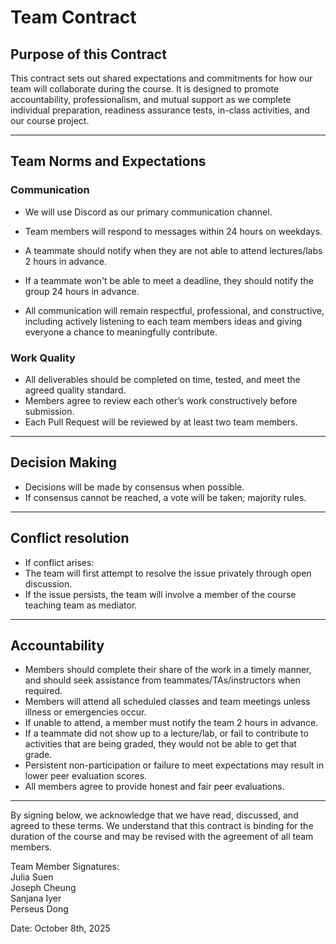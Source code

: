 # Team Contract

## Purpose of this Contract

This contract sets out shared expectations and commitments for how our team will collaborate during the course. It is designed to promote accountability, professionalism, and mutual support as we complete individual preparation, readiness assurance tests, in-class activities, and our course project.

---
## Team Norms and Expectations

### Communication

* We will use Discord as our primary communication channel.
* Team members will respond to messages within 24 hours on weekdays.

* A teammate should notify when they are not able to attend lectures/labs 2 hours in advance.
* If a teammate won't be able to meet a deadline, they should notify the group 24 hours in advance.

* All communication will remain respectful, professional, and constructive, including actively listening to each team members ideas and giving everyone a chance to meaningfully contribute.

### Work Quality
* All deliverables should be completed on time, tested, and meet the agreed quality standard.
* Members agree to review each other’s work constructively before submission.
* Each Pull Request will be reviewed by at least two team members.

---

## Decision Making
* Decisions will be made by consensus when possible.
* If consensus cannot be reached, a vote will be taken; majority rules.

---
## Conflict resolution
* If conflict arises:
* The team will first attempt to resolve the issue privately through open discussion.
* If the issue persists, the team will involve a member of the course teaching team as mediator.

---

## Accountability

* Members should complete their share of the work in a timely manner, and should seek assistance from teammates/TAs/instructors when required.
* Members will attend all scheduled classes and team meetings unless illness or emergencies occur.
* If unable to attend, a member must notify the team 2 hours in advance.
* If a teammate did not show up to a lecture/lab, or fail to contribute to activities that are being graded, they would not be able to get that grade.
* Persistent non-participation or failure to meet expectations may result in lower peer evaluation scores.
* All members agree to provide honest and fair peer evaluations.
---

By signing below, we acknowledge that we have read, discussed, and agreed to these terms. We understand that this contract is binding for the duration of the course and may be revised with the agreement of all team members.

Team Member Signatures: <br>
Julia Suen <br>
Joseph Cheung <br>
Sanjana Iyer <br>
Perseus Dong <br>


Date: October 8th, 2025


